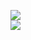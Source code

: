 [![](https://img.shields.io/badge/Made%20With-Github%20Spray-lightgrey.svg?style=for-the-badge&logo=github)](https://github.com/Annihil/github-spray#5512)  
[![](https://i.imgur.com/2DrTn0Z.gif)](https://github.com/Annihil/github-spray)